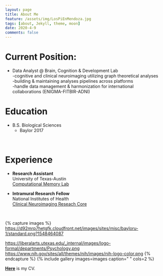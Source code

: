 ```yaml
---
layout: page
title: About Me
feature: /assets/img/LosPiEnMendoza.jpg
tags: [about, Jekyll, theme, moon]
date: 2020-4-9
comments: false
---
```

    

# Current Position:

* Data Analyst @ Brain, Cognition & Development Lab <br/>
      -cognitive and clinical neuroimaging utilizing graph theoretical analyses <br/>
      -building & maintaining analyses pipelines across platforms <br/>
      -handle data management & harmonization for international collaborations (ENIGMA-FITBIR-ADNI) <br/>
       
      

# Education

* B.S. Biological Sciences          <br/>
    - Baylor 2017  
    
         
<br/>
 
# Experience

* **Research Assistant** <br/>
         University of Texas-Austin <br/>
         [Computational Memory Lab](https://www.lewpealab.org/)
    
* **Intramural Research Fellow** <br/>
        National Institutes of Health <br/>
        [Clinical Neuroimaging Reseach Core](https://www.niaaa.nih.gov/clinical-neuroimaging-research-core)


<br/>

{% capture images %}
	https://d92mrp7hetgfk.cloudfront.net/images/sites/misc/bayloru-1/standard.png?1548464087
    
 https://liberalarts.utexas.edu/_internal/images/logo-formal/departments/Psychology.png
    <br/>
  https://www.nih.gov/sites/all/themes/nih/images/nih-logo-color.png
{% endcapture %}
{% include gallery images=images caption=" " cols=2 %}


<a href="https://docs.google.com/document/d/e/2PACX-1vQxkXB8RYdfbmC4PgWSjZ5xLrxcOVZX3iNfXMiKnSuS8vXmG_xud2C21m0wnnl43ftwwnfmz5TaUM8T/pub"><b>Here</b></a> is my CV.
